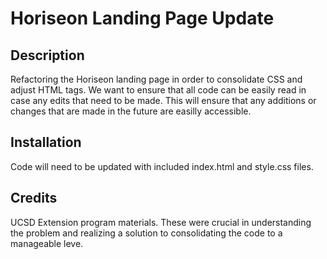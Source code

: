 # Horiseon Landing Page Update

## Description

Refactoring the Horiseon landing page in order to consolidate CSS and adjust HTML tags. We want to ensure that all code can be easily read in case any edits that need to be made. This will ensure that any additions or changes that are made in the future are easilly accessible.

## Installation

Code will need to be updated with included index.html and style.css files. 

## Credits

UCSD Extension program materials. These were crucial in understanding the problem and realizing a solution to consolidating the code to a manageable leve.
